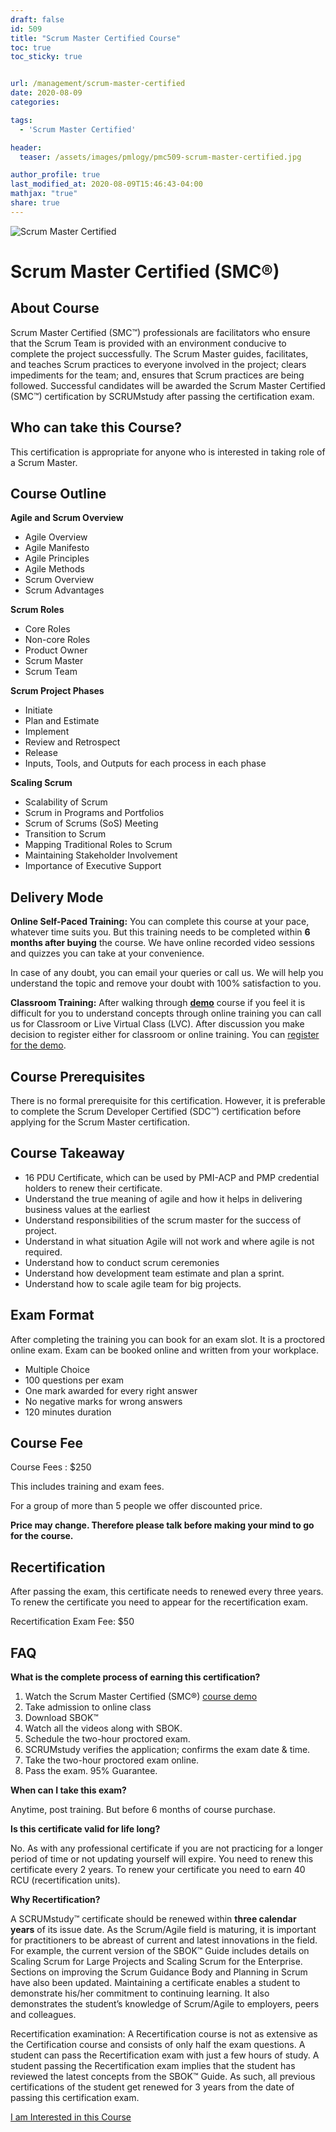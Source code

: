 ```yaml
---
draft: false
id: 509   
title: "Scrum Master Certified Course"
toc: true
toc_sticky: true


url: /management/scrum-master-certified
date: 2020-08-09
categories:

tags: 
  - 'Scrum Master Certified'

header:
  teaser: /assets/images/pmlogy/pmc509-scrum-master-certified.jpg

author_profile: true
last_modified_at: 2020-08-09T15:46:43-04:00
mathjax: "true"
share: true
---
```


![Scrum Master Certified](/assets/images/pmlogy/pmc509-scrum-master-certified.jpg)

# Scrum Master Certified (SMC®)

## About Course

Scrum Master Certified (SMC™) professionals are facilitators who ensure that the Scrum Team is provided with an environment conducive to complete the project successfully. The Scrum Master guides, facilitates, and teaches Scrum practices to everyone involved in the project; clears impediments for the team; and, ensures that Scrum practices are being followed. Successful candidates will be awarded the Scrum Master Certified (SMC™) certification by SCRUMstudy after passing the certification exam.

## Who can take this Course?

This certification is appropriate for anyone who is interested in taking role of a Scrum Master.

## Course Outline

**Agile and Scrum Overview**

*   Agile Overview
*   Agile Manifesto
*   Agile Principles
*   Agile Methods
*   Scrum Overview
*   Scrum Advantages

**Scrum Roles**

*   Core Roles
*   Non-core Roles
*   Product Owner
*   Scrum Master
*   Scrum Team

**Scrum Project Phases**

*   Initiate
*   Plan and Estimate
*   Implement
*   Review and Retrospect
*   Release
*   Inputs, Tools, and Outputs for each process in each phase

**Scaling Scrum**

*   Scalability of Scrum
*   Scrum in Programs and Portfolios
*   Scrum of Scrums (SoS) Meeting
*   Transition to Scrum
*   Mapping Traditional Roles to Scrum
*   Maintaining Stakeholder Involvement
*   Importance of Executive Support

## Delivery Mode

**Online Self-Paced Training:** You can complete this course at your pace, whatever time suits you. But this training needs to be completed within **6 months after buying** the course. We have online recorded video sessions and quizzes you can take at your convenience.

In case of any doubt, you can email your queries or call us. We will help you understand the topic and remove your doubt with 100% satisfaction to you.

**Classroom Training:** After walking through [**demo**](https://dasarpai.com/demo/smc-demo-course/) course if you feel it is difficult for you to understand concepts through online training you can call us for Classroom or Live Virtual Class (LVC). After discussion you make decision to register either for classroom or online training. You can [register for the demo](https://dasarpai.com/forms/demo-registration/).

## Course Prerequisites

There is no formal prerequisite for this certification. However, it is preferable to complete the Scrum Developer Certified (SDC™) certification before applying for the Scrum Master certification.

## Course Takeaway

*   16 PDU Certificate, which can be used by PMI-ACP and PMP credential holders to renew their certificate.
*   Understand the true meaning of agile and how it helps in delivering business values at the earliest
*   Understand responsibilities of the scrum master for the success of project.
*   Understand in what situation Agile will not work and where agile is not required.
*   Understand how to conduct scrum ceremonies
*   Understand how development team estimate and plan a sprint.
*   Understand how to scale agile team for big projects.

## Exam Format

After completing the training you can book for an exam slot. It is a proctored online exam. Exam can be booked online and written from your workplace.

*   Multiple Choice
*   100 questions per exam
*   One mark awarded for every right answer
*   No negative marks for wrong answers
*   120 minutes duration

## Course Fee

Course Fees : $250

This includes training and exam fees.

For a group of more than 5 people we offer discounted price. 

**Price may change. Therefore please talk before making your mind to go for the course.**

## Recertification

After passing the exam, this certificate needs to renewed every three years. To renew the certificate you need to appear for the recertification exam.

Recertification Exam Fee: $50

## FAQ

**What is the complete process of earning this certification?**

1.  Watch the Scrum Master Certified (SMC®) [course demo](https://dasarpai.com/demo/smc-demo-course/)
2.  Take admission to online class
3.  Download SBOK™
4.  Watch all the videos along with SBOK.
5.  Schedule the two-hour proctored exam.
6.  SCRUMstudy verifies the application; confirms the exam date & time.
7.  Take the two-hour proctored exam online.
8.  Pass the exam. 95% Guarantee.

**When can I take this exam?**

Anytime, post training. But before 6 months of course purchase.

**Is this certificate valid for life long?**

No. As with any professional certificate if you are not practicing for a longer period of time or not updating yourself will expire. You need to renew this certificate every 2 years. To renew your certificate you need to earn 40 RCU (recertification units).

**Why Recertification?**

A SCRUMstudy™ certificate should be renewed within **three calendar years** of its issue date. As the Scrum/Agile field is maturing, it is important for practitioners to be abreast of current and latest innovations in the field. For example, the current version of the SBOK™ Guide includes details on Scaling Scrum for Large Projects and Scaling Scrum for the Enterprise. Sections on improving the Scrum Guidance Body and Planning in Scrum have also been updated. Maintaining a certificate enables a student to demonstrate his/her commitment to continuing learning. It also demonstrates the student’s knowledge of Scrum/Agile to employers, peers and colleagues.

Recertification examination: A Recertification course is not as extensive as the Certification course and consists of only half the exam questions. A student can pass the Recertification exam with just a few hours of study. A student passing the Recertification exam implies that the student has reviewed the latest concepts from the SBOK™ Guide. As such, all previous certifications of the student get renewed for 3 years from the date of passing this certification exam.

[I am Interested in this Course](https://dasarpai.com/forms/course-interest/)
